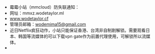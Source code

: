 - 霉霉小站（mmcloud）防失联通知：
- 网址：mmxz.wodetaylor.ml
- www.wodetaylor.cf
- 管理员邮箱：wodemima15@gmail.com
- 近日Netflix疯狂动作，小站只能保证香港、台湾非自制剧解锁。需要观看日本、韩国等流媒体的可以下载vpn gate作为前置代理使用，可解锁所以流媒体。
- 

<!---
wodemima15/wodemima15 is a ✨ special ✨ repository because its `README.md` (this file) appears on your GitHub profile.
You can click the Preview link to take a look at your changes.
--->
